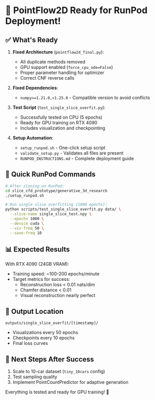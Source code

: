 # 🚀 PointFlow2D Ready for RunPod Deployment!

## ✅ What's Ready

1. **Fixed Architecture** (`pointflow2d_final.py`):
   - All duplicate methods removed
   - GPU support enabled (`force_cpu_ode=False`)
   - Proper parameter handling for optimizer
   - Correct CNF reverse calls

2. **Fixed Dependencies**:
   - `numpy>=1.21.0,<1.25.0` - Compatible version to avoid conflicts

3. **Test Script** (`test_single_slice_overfit.py`):
   - Successfully tested on CPU (5 epochs)
   - Ready for GPU training on RTX 4090
   - Includes visualization and checkpointing

4. **Setup Automation**:
   - `setup_runpod.sh` - One-click setup script
   - `validate_setup.py` - Validates all files are present
   - `RUNPOD_INSTRUCTIONS.md` - Complete deployment guide

## 🎯 Quick RunPod Commands

```bash
# After cloning on RunPod:
cd slice_cfd_prototype/generative_3d_research
./setup_runpod.sh

# Run single slice overfitting (1000 epochs):
python scripts/test_single_slice_overfit.py data/ \
  --slice-name single_slice_test.npy \
  --epochs 1000 \
  --device cuda \
  --viz-freq 50 \
  --save-freq 10
```

## 📊 Expected Results

With RTX 4090 (24GB VRAM):
- Training speed: ~100-200 epochs/minute
- Target metrics for success:
  - Reconstruction loss < 0.01 nats/dim
  - Chamfer distance < 0.01
  - Visual reconstruction nearly perfect

## 💾 Output Location
`outputs/single_slice_overfit/[timestamp]/`
- Visualizations every 50 epochs
- Checkpoints every 10 epochs
- Final loss curves

## 🔄 Next Steps After Success
1. Scale to 10-car dataset (`tiny_10cars` config)
2. Test sampling quality
3. Implement PointCountPredictor for adaptive generation

Everything is tested and ready for GPU training! 🎉
